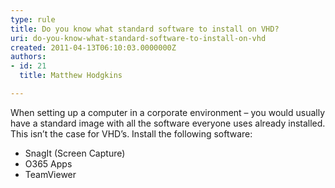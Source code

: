 ```yaml
---
type: rule
title: Do you know what standard software to install on VHD?
uri: do-you-know-what-standard-software-to-install-on-vhd
created: 2011-04-13T06:10:03.0000000Z
authors:
- id: 21
  title: Matthew Hodgkins

---
```


When setting up a computer in a corporate environment – you would usually have a standard image with all the software everyone uses already installed. This isn’t the case for VHD’s. Install the following software:

- ​SnagIt (Screen Capture)
- O365 Apps
- TeamViewer
